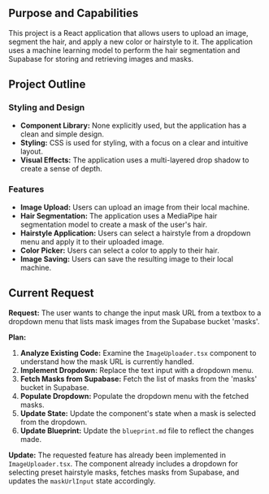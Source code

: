 ## Purpose and Capabilities

This project is a React application that allows users to upload an image, segment the hair, and apply a new color or hairstyle to it. The application uses a machine learning model to perform the hair segmentation and Supabase for storing and retrieving images and masks.

## Project Outline

### Styling and Design

*   **Component Library:** None explicitly used, but the application has a clean and simple design.
*   **Styling:** CSS is used for styling, with a focus on a clear and intuitive layout.
*   **Visual Effects:** The application uses a multi-layered drop shadow to create a sense of depth.

### Features

*   **Image Upload:** Users can upload an image from their local machine.
*   **Hair Segmentation:** The application uses a MediaPipe hair segmentation model to create a mask of the user's hair.
*   **Hairstyle Application:** Users can select a hairstyle from a dropdown menu and apply it to their uploaded image.
*   **Color Picker:** Users can select a color to apply to their hair.
*   **Image Saving:** Users can save the resulting image to their local machine.

## Current Request

**Request:** The user wants to change the input mask URL from a textbox to a dropdown menu that lists mask images from the Supabase bucket 'masks'.

**Plan:**

1.  **Analyze Existing Code:** Examine the `ImageUploader.tsx` component to understand how the mask URL is currently handled.
2.  **Implement Dropdown:** Replace the text input with a dropdown menu.
3.  **Fetch Masks from Supabase:** Fetch the list of masks from the 'masks' bucket in Supabase.
4.  **Populate Dropdown:** Populate the dropdown menu with the fetched masks.
5.  **Update State:** Update the component's state when a mask is selected from the dropdown.
6.  **Update Blueprint:** Update the `blueprint.md` file to reflect the changes made.

**Update:** The requested feature has already been implemented in `ImageUploader.tsx`. The component already includes a dropdown for selecting preset hairstyle masks, fetches masks from Supabase, and updates the `maskUrlInput` state accordingly.